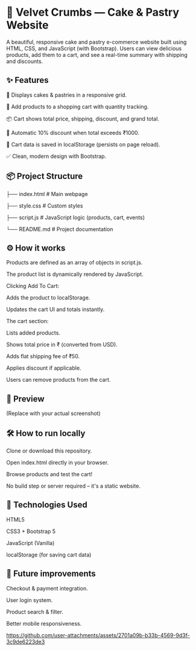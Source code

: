 # 🎂 Velvet Crumbs — Cake & Pastry Website
A beautiful, responsive cake and pastry e-commerce website built using HTML, CSS, and JavaScript (with Bootstrap).
Users can view delicious products, add them to a cart, and see a real-time summary with shipping and discounts.

## ✨ Features
🧁 Displays cakes & pastries in a responsive grid.

🛒 Add products to a shopping cart with quantity tracking.

📦 Cart shows total price, shipping, discount, and grand total.

🧮 Automatic 10% discount when total exceeds ₹1000.

💾 Cart data is saved in localStorage (persists on page reload).

✅ Clean, modern design with Bootstrap.

## 📦 Project Structure

├── index.html         # Main webpage

├── style.css          # Custom styles

├── script.js          # JavaScript logic (products, cart, events)

└── README.md          # Project documentation

## ⚙️ How it works
Products are defined as an array of objects in script.js.

The product list is dynamically rendered by JavaScript.

Clicking Add To Cart:

Adds the product to localStorage.

Updates the cart UI and totals instantly.

The cart section:

Lists added products.

Shows total price in ₹ (converted from USD).

Adds flat shipping fee of ₹50.

Applies discount if applicable.

Users can remove products from the cart.

## 📸 Preview

(Replace with your actual screenshot)

## 🛠️ How to run locally
Clone or download this repository.

Open index.html directly in your browser.

Browse products and test the cart!

No build step or server required – it's a static website.

## 🌟 Technologies Used
HTML5

CSS3 + Bootstrap 5

JavaScript (Vanilla)

localStorage (for saving cart data)

## 📌 Future improvements
Checkout & payment integration.

User login system.

Product search & filter.

Better mobile responsiveness.






https://github.com/user-attachments/assets/2701a09b-b33b-4569-9d3f-3c9de6223de3


